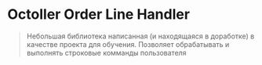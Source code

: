 # Octoller Order Line Handler
> Небольшая библиотека написанная (и находящаяся в доработке) в качестве проекта для обучения.
> Позволяет обрабатывать и выполнять строковые комманды пользователя
